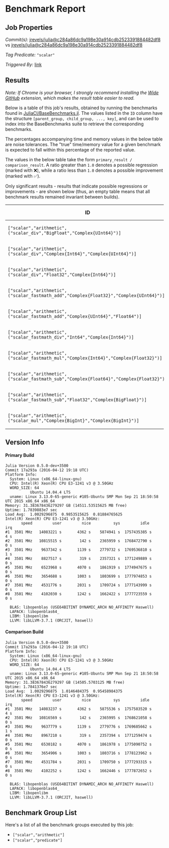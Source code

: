 # Benchmark Report

## Job Properties

*Commit(s):* [jrevels/julia@c284a86dc9a198e30a914cdb2523391884482df8](https://github.com/jrevels/julia/commit/c284a86dc9a198e30a914cdb2523391884482df8) vs [jrevels/julia@c284a86dc9a198e30a914cdb2523391884482df8](https://github.com/jrevels/julia/commit/c284a86dc9a198e30a914cdb2523391884482df8)

*Tag Predicate:* `"scalar"`

*Triggered By:* [link](https://github.com/jrevels/julia/pull/2#issuecomment-213874590)

## Results

*Note: If Chrome is your browser, I strongly recommend installing the [Wide GitHub](https://chrome.google.com/webstore/detail/wide-github/kaalofacklcidaampbokdplbklpeldpj?hl=en)
extension, which makes the result table easier to read.*

Below is a table of this job's results, obtained by running the benchmarks found in
[JuliaCI/BaseBenchmarks.jl](https://github.com/JuliaCI/BaseBenchmarks.jl). The values
listed in the `ID` column have the structure `[parent_group, child_group, ..., key]`,
and can be used to index into the BaseBenchmarks suite to retrieve the corresponding
benchmarks.

The percentages accompanying time and memory values in the below table are noise tolerances. The "true"
time/memory value for a given benchmark is expected to fall within this percentage of the reported value.

The values in the below table take the form `primary_result / comparison_result`. A ratio greater than
`1.0` denotes a possible regression (marked with :x:), while a ratio less than `1.0` denotes
a possible improvement (marked with :white_check_mark:).

Only significant results - results that indicate possible regressions or improvements - are shown below
(thus, an empty table means that all benchmark results remained invariant between builds).

| ID | time ratio | memory ratio |
|----|------------|--------------|
| `["scalar","arithmetic",("scalar_div","BigFloat","Complex{UInt64}")]` | 1.75 (10.00%) :x: | 1.00 (1.00%)  |
| `["scalar","arithmetic",("scalar_div","Complex{Int64}","Complex{UInt64}")]` | 0.88 (10.00%) :white_check_mark: | 1.00 (1.00%)  |
| `["scalar","arithmetic",("scalar_div","Float32","Complex{Int64}")]` | 0.67 (10.00%) :white_check_mark: | 1.00 (1.00%)  |
| `["scalar","arithmetic",("scalar_fastmath_add","Complex{Float32}","Complex{UInt64}")]` | 0.88 (10.00%) :white_check_mark: | 1.00 (1.00%)  |
| `["scalar","arithmetic",("scalar_fastmath_add","Complex{UInt64}","Float64")]` | 1.13 (10.00%) :x: | 1.00 (1.00%)  |
| `["scalar","arithmetic",("scalar_fastmath_div","Int64","Complex{Int64}")]` | 1.17 (10.00%) :x: | 1.00 (1.00%)  |
| `["scalar","arithmetic",("scalar_fastmath_mul","Complex{Int64}","Complex{Float32}")]` | 0.86 (10.00%) :white_check_mark: | 1.00 (1.00%)  |
| `["scalar","arithmetic",("scalar_fastmath_sub","Complex{Float64}","Complex{Float32}")]` | 1.38 (10.00%) :x: | 1.00 (1.00%)  |
| `["scalar","arithmetic",("scalar_fastmath_sub","Float32","Complex{BigFloat}")]` | 1.10 (10.00%) :x: | 1.00 (1.00%)  |
| `["scalar","arithmetic",("scalar_mul","Complex{BigInt}","Complex{BigInt}")]` | 1.15 (10.00%) :x: | 1.00 (1.00%)  |

## Version Info

#### Primary Build

```
Julia Version 0.5.0-dev+3500
Commit 17a293a (2016-04-12 19:18 UTC)
Platform Info:
  System: Linux (x86_64-linux-gnu)
  CPU: Intel(R) Xeon(R) CPU E3-1241 v3 @ 3.50GHz
  WORD_SIZE: 64
           Ubuntu 14.04.4 LTS
  uname: Linux 3.13.0-65-generic #105-Ubuntu SMP Mon Sep 21 18:50:58 UTC 2015 x86_64 x86_64
Memory: 31.383678436279297 GB (14511.53515625 MB free)
Uptime: 1.7839883e7 sec
Load Avg:  1.0029296875  0.9853515625  0.81884765625
Intel(R) Xeon(R) CPU E3-1241 v3 @ 3.50GHz: 
       speed         user         nice          sys         idle          irq
#1  3501 MHz   14083221 s       4362 s    5874941 s  1757435385 s          4 s
#2  3501 MHz   10815515 s        142 s    2365959 s  1768472790 s          0 s
#3  3501 MHz    9637342 s       1139 s    2779732 s  1769536810 s          1 s
#4  3501 MHz    8827517 s        319 s    2357321 s  1771249889 s          0 s
#5  3501 MHz    6523968 s       4070 s    1861919 s  1774947675 s          0 s
#6  3501 MHz    3654688 s       1003 s    1803699 s  1777974853 s          0 s
#7  3501 MHz    4531776 s       2031 s    1709724 s  1777143999 s          0 s
#8  3501 MHz    4102030 s       1242 s    1662422 s  1777723559 s          0 s

  BLAS: libopenblas (USE64BITINT DYNAMIC_ARCH NO_AFFINITY Haswell)
  LAPACK: libopenblas64_
  LIBM: libopenlibm
  LLVM: libLLVM-3.7.1 (ORCJIT, haswell)

```

#### Comparison Build

```
Julia Version 0.5.0-dev+3500
Commit 17a293a (2016-04-12 19:18 UTC)
Platform Info:
  System: Linux (x86_64-linux-gnu)
  CPU: Intel(R) Xeon(R) CPU E3-1241 v3 @ 3.50GHz
  WORD_SIZE: 64
           Ubuntu 14.04.4 LTS
  uname: Linux 3.13.0-65-generic #105-Ubuntu SMP Mon Sep 21 18:50:58 UTC 2015 x86_64 x86_64
Memory: 31.383678436279297 GB (14505.5703125 MB free)
Uptime: 1.7841376e7 sec
Load Avg:  1.0029296875  1.0146484375  0.95458984375
Intel(R) Xeon(R) CPU E3-1241 v3 @ 3.50GHz: 
       speed         user         nice          sys         idle          irq
#1  3501 MHz   14083237 s       4362 s    5875536 s  1757583520 s          4 s
#2  3501 MHz   10816569 s        142 s    2365995 s  1768621058 s          0 s
#3  3501 MHz    9637779 s       1139 s    2779776 s  1769685662 s          1 s
#4  3501 MHz    8967210 s        319 s    2357394 s  1771259474 s          0 s
#5  3501 MHz    6530182 s       4070 s    1861978 s  1775090752 s          0 s
#6  3501 MHz    3654906 s       1003 s    1803716 s  1778123962 s          0 s
#7  3501 MHz    4531784 s       2031 s    1709750 s  1777293315 s          0 s
#8  3501 MHz    4102252 s       1242 s    1662446 s  1777872652 s          0 s

  BLAS: libopenblas (USE64BITINT DYNAMIC_ARCH NO_AFFINITY Haswell)
  LAPACK: libopenblas64_
  LIBM: libopenlibm
  LLVM: libLLVM-3.7.1 (ORCJIT, haswell)

```

## Benchmark Group List

Here's a list of all the benchmark groups executed by this job:

- `["scalar","arithmetic"]`
- `["scalar","predicate"]`
